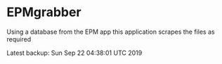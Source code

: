 # EPMgrabber
Using a database from the EPM app this application scrapes the files as required


Latest backup: Sun Sep 22 04:38:01 UTC 2019
